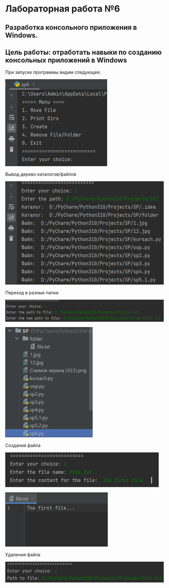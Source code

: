 # Лабораторная работа №6

## Разработка консольного приложения в Windows.

## Цель работы: отработать навыки по созданию консольных приложений в Windows

При запуске программы видим следующее.

![image](./images/menu.png)

Вывод дерево каталогов/файлов

![image](./images/print.png)

Переход в разные папки

![image](<./images/move(0).png>)

![image](<./images/move(1).png>)

Создания файла

![image](./images/file.png)

![image](<./images/file(1).png>)

Удаления файла

![image](./images/del.png)
